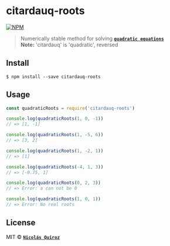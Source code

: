# citardauq-roots

[![NPM](https://nodei.co/npm/citardauq-roots.png)](https://nodei.co/npm/citardauq-roots/)

> Numerically stable method for solving **[`quadratic equations`](https://people.csail.mit.edu/bkph/articles/Quadratics.pdf)**  
> **Note:** 'citardauq' is 'quadratic', reversed

## Install

```
$ npm install --save citardauq-roots
```


## Usage

```js
const quadraticRoots = require('citardauq-roots')

console.log(quadraticRoots(1, 0, -1))
// => [1, -1]

console.log(quadraticRoots(1, -5, 6))
// => [3, 2]

console.log(quadraticRoots(1, -2, 1))
// => [1]

console.log(quadraticRoots(-4, 1, 3))
// => [-0.75, 1]

console.log(quadraticRoots(0, 2, 3))
// => Error: a can not be 0

console.log(quadraticRoots(1, 0, 1))
// => Error: No real roots
```


## License

MIT © **[`Nicolás Quiroz`](https://nicolasquiroz.com)**
